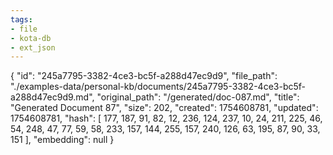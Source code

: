```yaml
---
tags:
- file
- kota-db
- ext_json
---
```

{
  "id": "245a7795-3382-4ce3-bc5f-a288d47ec9d9",
  "file_path": "./examples-data/personal-kb/documents/245a7795-3382-4ce3-bc5f-a288d47ec9d9.md",
  "original_path": "/generated/doc-087.md",
  "title": "Generated Document 87",
  "size": 202,
  "created": 1754608781,
  "updated": 1754608781,
  "hash": [
    177,
    187,
    91,
    82,
    12,
    236,
    124,
    237,
    10,
    24,
    211,
    225,
    46,
    54,
    248,
    47,
    77,
    59,
    58,
    233,
    157,
    144,
    255,
    157,
    240,
    126,
    63,
    195,
    87,
    90,
    33,
    151
  ],
  "embedding": null
}